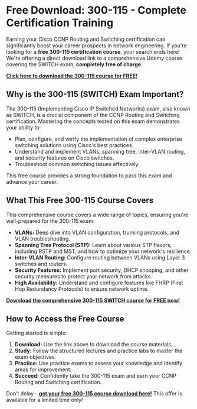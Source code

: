 # Free Download: 300-115 - Complete Certification Training

Earning your Cisco CCNP Routing and Switching certification can significantly boost your career prospects in network engineering. If you're looking for a **free 300-115 certification course**, your search ends here! We're offering a direct download link to a comprehensive Udemy course covering the SWITCH exam, **completely free of charge**.

[**Click here to download the 300-115 course for FREE!**](https://udemywork.com/300-115)

## Why is the 300-115 (SWITCH) Exam Important?

The 300-115 (Implementing Cisco IP Switched Networks) exam, also known as SWITCH, is a crucial component of the CCNP Routing and Switching certification. Mastering the concepts tested on this exam demonstrates your ability to:

*   Plan, configure, and verify the implementation of complex enterprise switching solutions using Cisco's best practices.
*   Understand and implement VLANs, spanning tree, inter-VLAN routing, and security features on Cisco switches.
*   Troubleshoot common switching issues effectively.

This free course provides a strong foundation to pass this exam and advance your career.

## What This Free 300-115 Course Covers

This comprehensive course covers a wide range of topics, ensuring you're well-prepared for the 300-115 exam:

*   **VLANs:** Deep dive into VLAN configuration, trunking protocols, and VLAN troubleshooting.
*   **Spanning Tree Protocol (STP):** Learn about various STP flavors, including RSTP and MST, and how to optimize your network's resilience.
*   **Inter-VLAN Routing:** Configure routing between VLANs using Layer 3 switches and routers.
*   **Security Features:** Implement port security, DHCP snooping, and other security measures to protect your network from attacks.
*   **High Availability:** Understand and configure features like FHRP (First Hop Redundancy Protocols) to ensure network uptime.

[**Download the comprehensive 300-115 SWITCH course for FREE now!**](https://udemywork.com/300-115)

## How to Access the Free Course

Getting started is simple:

1.  **Download:** Use the link above to download the course materials.
2.  **Study:** Follow the structured lectures and practice labs to master the exam objectives.
3.  **Practice:** Use practice exams to assess your knowledge and identify areas for improvement.
4.  **Succeed:** Confidently take the 300-115 exam and earn your CCNP Routing and Switching certification.

Don’t delay - **[get your free 300-115 course download here!](https://udemywork.com/300-115)** This offer is available for a limited time only!
